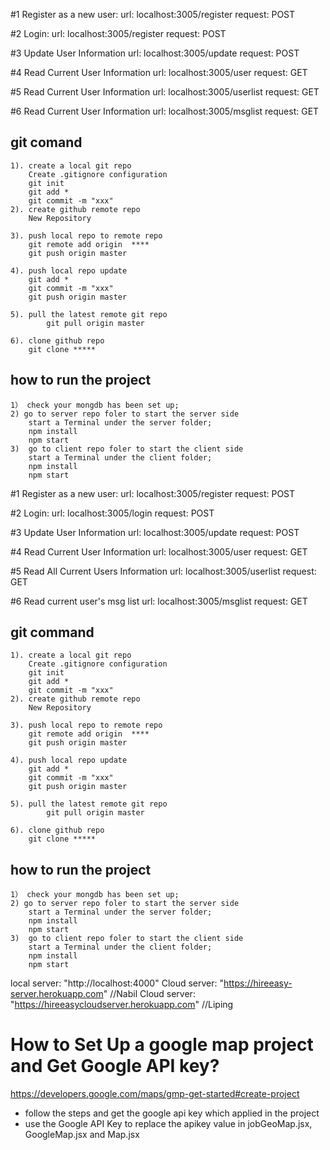 
#1 Register as a new user:
	url: localhost:3005/register
	request: POST
	
#2 Login:
	url: localhost:3005/register
	request: POST

#3 Update User Information
	url: localhost:3005/update
	request: POST
	
#4 Read Current User Information
    url: localhost:3005/user
	request: GET
	
#5 Read Current User Information
    url: localhost:3005/userlist
	request: GET
	
#6 Read Current User Information
    url: localhost:3005/msglist
	request: GET




## git comand
    1). create a local git repo
        Create .gitignore configuration
        git init
        git add *
        git commit -m "xxx"
    2). create github remote repo
        New Repository
        
    3). push local repo to remote repo
        git remote add origin  ****
        git push origin master
    
    4). push local repo update
        git add *
        git commit -m "xxx"
        git push origin master
    
    5). pull the latest remote git repo
            git pull origin master
            
    6). clone github repo
        git clone *****
## how to run the project
    1） check your mongdb has been set up;
	2) go to server repo foler to start the server side
		start a Terminal under the server folder;
		npm install
		npm start
	3)  go to client repo foler to start the client side
		start a Terminal under the client folder;
		npm install
		npm start
		
		
		

		

#1 Register as a new user:
	url: localhost:3005/register
	request: POST
	
#2 Login:
	url: localhost:3005/login
	request: POST

#3 Update User Information
	url: localhost:3005/update
	request: POST
	
#4 Read Current User Information
    url: localhost:3005/user
	request: GET
	
#5 Read All Current Users Information
    url: localhost:3005/userlist
	request: GET
	
#6 Read current user's msg list
    url: localhost:3005/msglist
	request: GET




## git command
    1). create a local git repo
        Create .gitignore configuration
        git init
        git add *
        git commit -m "xxx"
    2). create github remote repo
        New Repository
        
    3). push local repo to remote repo
        git remote add origin  ****
        git push origin master
    
    4). push local repo update
        git add *
        git commit -m "xxx"
        git push origin master
    
    5). pull the latest remote git repo
            git pull origin master
            
    6). clone github repo
        git clone *****
## how to run the project
    1） check your mongdb has been set up;
	2) go to server repo foler to start the server side
		start a Terminal under the server folder;
		npm install
		npm start
	3)  go to client repo foler to start the client side
		start a Terminal under the client folder;
		npm install
		npm start
		
		
	
local server: "http://localhost:4000"
Cloud server: "https://hireeasy-server.herokuapp.com"  //Nabil
Cloud server: "https://hireeasycloudserver.herokuapp.com"   //Liping

# How to Set Up a google map project and Get Google API key?
https://developers.google.com/maps/gmp-get-started#create-project
* follow the steps and get the google api key which applied in the project
* use the Google API Key to replace the apikey value in jobGeoMap.jsx, GoogleMap.jsx and Map.jsx


